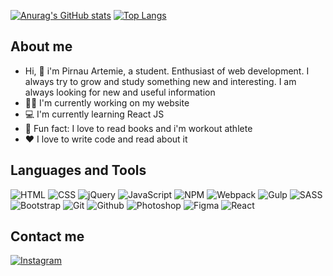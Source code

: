 [![Anurag's GitHub stats](https://github-readme-stats.vercel.app/api?username=ArtemiePirnau&show_icons=true&theme=tokyonight)](https://github.com/anuraghazra/github-readme-stats) [![Top Langs](https://github-readme-stats.vercel.app/api/top-langs/?username=ArtemiePirnau&layout=compact)](https://github.com/anuraghazra/github-readme-stats)
## About me
- Hi, :wave: i'm Pirnau Artemie, a student. Enthusiast of web development. I always try to grow and study something new and interesting. 
I am always looking for new and useful information
- :man_technologist: I'm currently working on my website
- :computer: I'm currently learning React JS
- :stars: Fun fact: I love to read books and i'm workout athlete
- :hearts: I love to write code and read about it
## Languages and Tools
![HTML](https://img.shields.io/badge/-HTML-e54c21?logo=HTML5&logoColor=white)
![CSS](https://img.shields.io/badge/-CSS-264de4?logo=CSS3&logoColor=white)
![jQuery](https://img.shields.io/badge/-jQuery-1b75bb?logo=jquery&logoColor=white)
![JavaScript](https://img.shields.io/badge/-JavaScript-f7e018?logo=JavaScript&logoColor=white)
![NPM](https://img.shields.io/badge/-NPM-cb3837?logo=npm&logoColor=white)
![Webpack](https://img.shields.io/badge/-Webpack-8ed5fa?logo=webpack&logoColor=white)
![Gulp](https://img.shields.io/badge/-Gulp-eb4a4b?logo=gulp&logoColor=white)
![SASS](https://img.shields.io/badge/-SASS/SCSS-ce679a?logo=sass&logoColor=white)
![Bootstrap](https://img.shields.io/badge/-Bootstrap-8412fc?logo=bootstrap&logoColor=white)
![Git](https://img.shields.io/badge/-Git-f05030?logo=git&logoColor=white)
![Github](https://img.shields.io/badge/-Github-14191e?logo=github&logoColor=white)
![Photoshop](https://img.shields.io/badge/-Photoshop-31a8ff?logo=adobephotoshop&logoColor=white)
![Figma](https://img.shields.io/badge/-Figma-f24d18?logo=figma&logoColor=white)
![React](https://img.shields.io/badge/-ReactJs-61DAFB?logo=react&logoColor=white)
## Contact me
[![Instagram](https://upload.wikimedia.org/wikipedia/commons/thumb/e/e7/Instagram_logo_2016.svg/40px-Instagram_logo_2016.svg.png)](https://www.instagram.com/artemie.js/)

